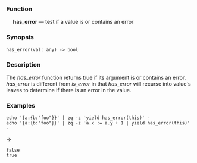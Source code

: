 ### Function

&emsp; **has_error** &mdash; test if a value is or contains an error

### Synopsis

```
has_error(val: any) -> bool
```
### Description

The _has_error_ function returns true if its argument is or contains an error.
_has_error_ is different from _is_error_ in that _has_error_ will recurse 
into value's leaves to determine if there is an error in the value.

### Examples

```mdtest-command
echo '{a:{b:"foo"}}' | zq -z 'yield has_error(this)' -
echo '{a:{b:"foo"}}' | zq -z 'a.x := a.y + 1 | yield has_error(this)' -
```
=>
```mdtest-output
false
true
```
